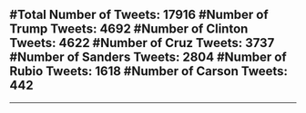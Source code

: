 #Total Number of Tweets: 17916 
#Number of Trump Tweets: 4692
#Number of Clinton Tweets: 4622
#Number of Cruz Tweets: 3737
#Number of Sanders Tweets: 2804
#Number of Rubio Tweets: 1618
#Number of Carson Tweets: 442
---
---

